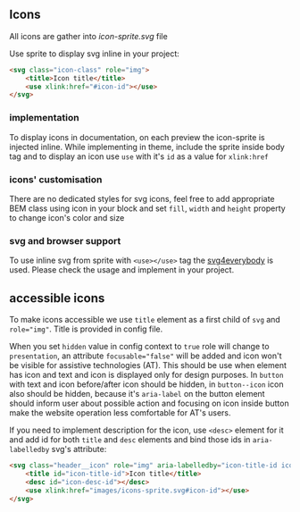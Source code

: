 ## Icons

All icons are gather into *icon-sprite.svg* file

Use sprite to display svg inline in your project:

```html
<svg class="icon-class" role="img">
    <title>Icon title</title>
    <use xlink:href="#icon-id"></use>
</svg>
```

### implementation

To display icons in documentation, on each preview the icon-sprite is injected inline.
While implementing in theme, include the sprite inside body tag and to display an icon use `use` with it's `id` as a value for `xlink:href`

### icons' customisation

There are no dedicated styles for svg icons,
feel free to add appropriate BEM class using icon in your block and set `fill`, `width` and `height` property to change icon's color and size

### svg and browser support

To use inline svg from sprite with `<use></use>` tag the [svg4everybody](https://github.com/jonathantneal/svg4everybody) is used.
Please check the usage and implement in your project.

## accessible icons

To make icons accessible we use `title` element as a first child of `svg` and `role="img"`. Title is provided in config file.

When you set `hidden` value in config context to `true` role will change to `presentation`, an attribute `focusable="false"` will be added and icon won't be visible for assistive technologies (AT).
This should be use when element has icon and text and icon is displayed only for design purposes.
In `button` with text and icon before/after icon should be hidden, in `button--icon` icon also should be hidden, because it's `aria-label` on the button element should inform user about possible action and focusing on icon inside button make the website operation less comfortable for AT's users.

If you need to implement description for the icon, use `<desc>` element for it and add id for both `title` and `desc` elements and bind those ids in `aria-labelledby` svg's attribute:
```html
<svg class="header__icon" role="img" aria-labelledby="icon-title-id icon-desc-id">
    <title id="icon-title-id">Icon title</title>
    <desc id="icon-desc-id"></desc>
    <use xlink:href="images/icons-sprite.svg#icon-id"></use>
</svg>
```
